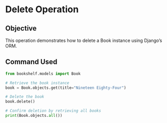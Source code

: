 # Delete Operation

## **Objective**
This operation demonstrates how to delete a Book instance using Django’s ORM.

## **Command Used**
```python
from bookshelf.models import Book

# Retrieve the book instance
book = Book.objects.get(title="Nineteen Eighty-Four")

# Delete the book
book.delete()

# Confirm deletion by retrieving all books
print(Book.objects.all())
